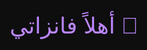<!DOCTYPE html>
<html lang="ar">
<head>
  <meta charset="UTF-8" />
  <title>خاص </title>
  <style>
    /* شاشة البداية */
    #intro {
      position: fixed;
      top: 0;
      left: 0;
      width: 100%;
      height: 100%;
      background-color: #0e0e0e;
      color: #bb86fc;
      display: flex;
      justify-content: center;
      align-items: center;
      font-size: 36px;
      font-family: 'Tahoma', sans-serif;
      z-index: 9999;
      opacity: 1;
      animation: fadeOut 2.5s ease forwards;
      animation-delay: 1.5s;
    }

    @keyframes fadeOut {
      0% { opacity: 1; }
      100% { opacity: 0; visibility: hidden; }
    }

    body {
      background-color: #0e0e0e;
      color: #ffffff;
      font-family: 'Tahoma', sans-serif;
      text-align: center;
      margin: 0;
      padding: 40px;
    }

    h1 {
      color: #bb86fc;
      margin-bottom: 40px;
      font-size: 32px;
    }

    .button-container {
      display: flex;
      flex-direction: column;
      align-items: center;
      gap: 20px;
    }

    .dropdown {
      position: relative;
      display: inline-block;
    }

    .dropbtn {
      color: white;
      padding: 14px 20px;
      font-size: 16px;
      border: none;
      border-radius: 8px;
      cursor: pointer;
      transition: background-color 0.3s ease;
      width: 220px;
    }

    .instagram { background-color: #e1306c; }
    .instagram:hover { background-color: #c92a5e; }

    .snapchat { background-color: #fffc00; color: #000; }
    .snapchat:hover { background-color: #e6e200; }

    .whatsapp { background-color: #25d366; }
    .whatsapp:hover { background-color: #1da851; }

    .telegram { background-color: #0088cc; }
    .telegram:hover { background-color: #007ab8; }

    .twitter { background-color: #14171a; }
    .twitter:hover { background-color: #000000; }

    .dropdown-content {
      display: none;
      position: absolute;
      background-color: #1f1f1f;
      min-width: 200px;
      border-radius: 6px;
      box-shadow: 0 4px 8px rgba(0,0,0,0.2);
      z-index: 1;
      text-align: center;
      left: 0;
      opacity: 0;
      transform: translateY(-10px);
      transition: opacity 0.3s ease, transform 0.3s ease;
    }

    .dropdown-content a {
      color: #ffffff;
      padding: 14px;
      text-decoration: none;
      display: block;
      font-weight: bold;
      font-size: 16px;
      transition: background-color 0.2s ease;
    }

    .dropdown-content a:hover {
      background-color: #2a2a2a;
    }

    .show {
      display: block;
      opacity: 1 !important;
      transform: translateY(0) !important;
    }
  </style>
</head>
<body>

  <!-- شاشة ترحيب -->
  <div id="intro">أهلاً فانزاتي 💜</div>

  <!-- صوت الضغط -->
  <audio id="clickSound" src="https://cdn.pixabay.com/audio/2022/03/15/audio_f7c8d1b66b.mp3" preload="auto"></audio>

  <h1>أهلاً فانزاتي 💜</h1>

  <div class="button-container">

    <div class="dropdown">
      <button class="dropbtn instagram" onclick="toggleDropdown(this)">📸 Instagram</button>
      <div class="dropdown-content">
        <a href="https://instagram.com/z.h3rr" target="_blank">@z.h3rr</a>
      </div>
    </div>

    <div class="dropdown">
      <button class="dropbtn snapchat" onclick="toggleDropdown(this)">👻 Snapchat</button>
      <div class="dropdown-content">
        <a href="https://snapchat.com/add/z.h3r" target="_blank">@z.h3r</a>
      </div>
    </div>

    <div class="dropdown">
      <button class="dropbtn whatsapp" onclick="toggleDropdown(this)">📱 WhatsApp</button>
      <div class="dropdown-content">
        <a href="https://wa.me/966XXXXXXXXX" target="_blank">راسلني على واتساب</a>
      </div>
    </div>

    <div class="dropdown">
      <button class="dropbtn telegram" onclick="toggleDropdown(this)">📨 Telegram</button>
      <div class="dropdown-content">
        <a href="https://t.me/YourUsernameHere" target="_blank">@YourUsernameHere</a>
      </div>
    </div>

    <div class="dropdown">
      <button class="dropbtn twitter" onclick="toggleDropdown(this)">🐦 Twitter</button>
      <div class="dropdown-content">
        <a href="https://twitter.com/YourUsernameHere" target="_blank">@YourUsernameHere</a>
      </div>
    </div>

  </div>

  <script>
    const sound = document.getElementById("clickSound");

    function toggleDropdown(button) {
      sound.currentTime = 0;
      sound.play();

      document.querySelectorAll('.dropdown-content').forEach(drop => {
        if (drop !== button.nextElementSibling) {
          drop.classList.remove('show');
        }
      });

      const dropdown = button.nextElementSibling;

      if (dropdown.classList.contains('show')) {
        dropdown.classList.remove('show');
      } else {
        dropdown.style.display = 'block';
        setTimeout(() => {
          dropdown.classList.add('show');
        }, 10);
      }
    }

    window.onclick = function(event) {
      if (!event.target.matches('.dropbtn')) {
        document.querySelectorAll('.dropdown-content').forEach(drop => {
          drop.classList.remove('show');
        });
      }
    };
  </script>

</body>
</html>
